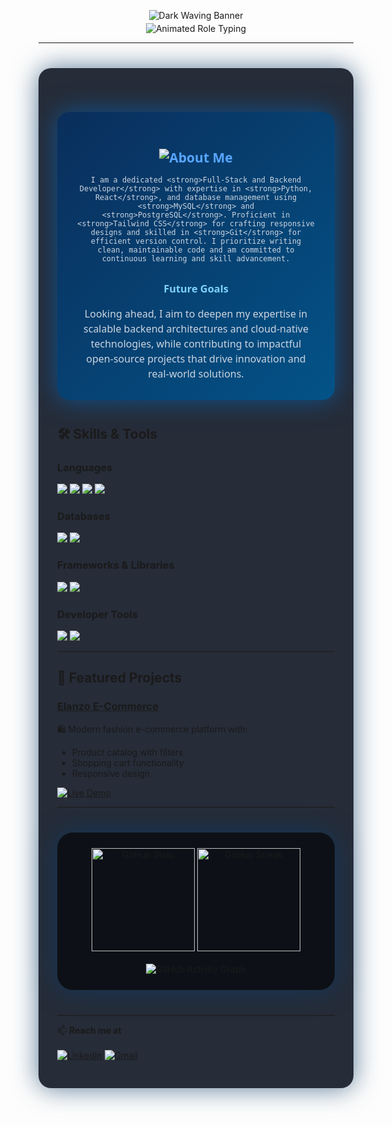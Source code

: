 <!-- 1. Waving Banner with Darker Colorful Gradient -->
<p align="center">
  <img src="https://capsule-render.vercel.app/api?type=waving&color=0e1e40,0a3a66,0c8dc4&height=180&section=header&text=Arafath%20Hossen%20Abir&fontSize=54&fontWeight=900&animation=twinkling" alt="Dark Waving Banner" />
</p>

<!-- 2. Animated typing roles with multi color + fade effect -->
<p align="center" style="margin-top: -10px;">
  <img src="https://readme-typing-svg.demolab.com?font=Fira+Code&size=28&duration=5000&pause=1500&color=58A6FF,7FFFD4,4DD0E1&center=true&vCenter=true&width=650&lines=Python+Developer|Full+Stack+Developer" alt="Animated Role Typing" />
</p>

---

<!-- 3. Tech Stack Section with simulated animated badges -->

<div align="left" style="max-width: 900px; margin: 40px auto; background: rgba(15, 22, 35, 0.9); border-radius: 20px; padding: 30px; box-shadow: 0 0 40px #0a3a66aa;">
<!-- About Me Section with Animated Typing and Stylish Box -->

<div align="center" style="max-width: 900px; margin: 40px auto; padding: 30px; border-radius: 20px; background: linear-gradient(135deg, #0a2e5b, #035388); box-shadow: 0 0 40px #0a5ea7cc; color: #cbd5e1; font-family: 'Segoe UI', Tahoma, Geneva, Verdana, sans-serif;">

  <h2 style="color: #58a6ff; font-weight: 900; margin-bottom: 15px;">
    <!-- Animated typing heading -->
    <img src="https://readme-typing-svg.demolab.com?font=Fira+Code&size=36&duration=3000&pause=1500&color=58a6ff&center=true&vCenter=true&width=420&lines=About+Me" alt="About Me" />
  </h2>

  <p style="font-size: 18px; line-height: 1.6; max-width: 720px; margin: auto;">

    I am a dedicated <strong>Full-Stack and Backend Developer</strong> with expertise in <strong>Python, React</strong>, and database management using <strong>MySQL</strong> and <strong>PostgreSQL</strong>. Proficient in <strong>Tailwind CSS</strong> for crafting responsive designs and skilled in <strong>Git</strong> for efficient version control. I prioritize writing clean, maintainable code and am committed to continuous learning and skill advancement.

  </p>

  <h3 style="color: #7dd3fc; margin-top: 30px; font-weight: 700;">
    Future Goals
  </h3>

  <p style="font-size: 16px; line-height: 1.5; max-width: 700px; margin: auto;">
    Looking ahead, I aim to deepen my expertise in scalable backend architectures and cloud-native technologies, while contributing to impactful open-source projects that drive innovation and real-world solutions.
  </p>

</div>


## 🛠 Skills & Tools

### Languages
<p>
  <img src="https://img.shields.io/badge/Python-3776AB?style=for-the-badge&logo=python&logoColor=white" />
  <img src="https://img.shields.io/badge/JavaScript-F7DF1E?style=for-the-badge&logo=javascript&logoColor=black" />
  <img src="https://img.shields.io/badge/HTML5-E34F26?style=for-the-badge&logo=html5&logoColor=white" />
  <img src="https://img.shields.io/badge/CSS3-1572B6?style=for-the-badge&logo=css3&logoColor=white" />
</p>

### Databases
<p>
  <img src="https://img.shields.io/badge/MySQL-4479A1?style=for-the-badge&logo=mysql&logoColor=white" />
  <img src="https://img.shields.io/badge/PostgreSQL-4169E1?style=for-the-badge&logo=postgresql&logoColor=white" />
</p>

### Frameworks & Libraries
<p>
  <img src="https://img.shields.io/badge/React-20232A?style=for-the-badge&logo=react&logoColor=61DAFB" />
  <img src="https://img.shields.io/badge/Tailwind_CSS-38B2AC?style=for-the-badge&logo=tailwind-css&logoColor=white" />
</p>

### Developer Tools
<p>
  <img src="https://img.shields.io/badge/Git-F05032?style=for-the-badge&logo=git&logoColor=white" />
  <img src="https://img.shields.io/badge/GitHub-181717?style=for-the-badge&logo=github&logoColor=white" />
</p>

---


## 🚀 Featured Projects

### [Elanzo E-Commerce](https://github.com/Arafath-Abir/Elanzo-An-E-Commerce-Platform)
🛍️ Modern fashion e-commerce platform with:
- Product catalog with filters
- Shopping cart functionality
- Responsive design

[![Live Demo](https://img.shields.io/badge/View_Live_Demo-4285F4?style=for-the-badge&logo=google-chrome&logoColor=white)](https://elanzo-demo.vercel.app)

---


<!-- 5. GitHub stats with dark blue glow -->
<p align="center" style="background: rgba(10, 15, 20, 0.9); border-radius: 25px; padding: 25px; max-width: 900px; margin: 40px auto; box-shadow: 0 0 40px #0a3a66bb;">
  <img height="165" src="https://github-readme-stats.vercel.app/api?username=Arafath-Abir&show_icons=true&theme=tokyonight&hide_border=true" alt="GitHub Stats" />
  <img height="165" src="https://streak-stats.demolab.com?user=Arafath-Abir&theme=tokyonight&hide_border=true" alt="GitHub Streak" />
  <br /><br />
  <img src="https://github-readme-activity-graph.vercel.app/graph?username=Arafath-Abir&theme=react-dark&area=true&hide_border=true" alt="GitHub Activity Graph" />
</p>

---

📫 **Reach me at**  
<br>
[![LinkedIn](https://img.shields.io/badge/-LinkedIn-blue?style=for-the-badge&logo=linkedin&logoColor=white)](https://linkedin.com/in/arafath-abir)
[![Gmail](https://img.shields.io/badge/-Email-red?style=for-the-badge&logo=gmail&logoColor=white)](mailto:arafathabir07@gmail.com)
